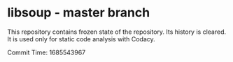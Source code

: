 # libsoup - master branch

This repository contains frozen state of the repository.
Its history is cleared. It is used only for static code
analysis with Codacy.

Commit Time: 1685543967